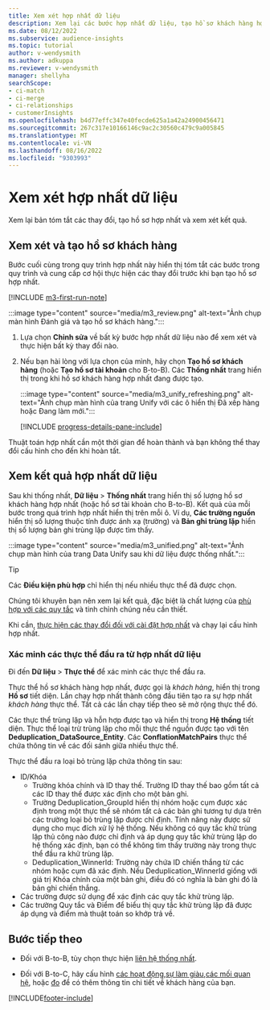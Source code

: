 ```yaml
---
title: Xem xét hợp nhất dữ liệu
description: Xem lại các bước hợp nhất dữ liệu, tạo hồ sơ khách hàng hợp nhất và xem xét kết quả
ms.date: 08/12/2022
ms.subservice: audience-insights
ms.topic: tutorial
author: v-wendysmith
ms.author: adkuppa
ms.reviewer: v-wendysmith
manager: shellyha
searchScope:
- ci-match
- ci-merge
- ci-relationships
- customerInsights
ms.openlocfilehash: b4d77effc347e40fecde625a1a42a24900456471
ms.sourcegitcommit: 267c317e10166146c9ac2c30560c479c9a005845
ms.translationtype: MT
ms.contentlocale: vi-VN
ms.lasthandoff: 08/16/2022
ms.locfileid: "9303993"
---
```

# <a name="review-data-unification"></a>Xem xét hợp nhất dữ liệu

Xem lại bản tóm tắt các thay đổi, tạo hồ sơ hợp nhất và xem xét kết quả.

## <a name="review-and-create-customer-profiles"></a>Xem xét và tạo hồ sơ khách hàng

Bước cuối cùng trong quy trình hợp nhất này hiển thị tóm tắt các bước trong quy trình và cung cấp cơ hội thực hiện các thay đổi trước khi bạn tạo hồ sơ hợp nhất.

[!INCLUDE [m3-first-run-note](includes/m3-first-run-note.md)]

:::image type="content" source="media/m3_review.png" alt-text="Ảnh chụp màn hình Đánh giá và tạo hồ sơ khách hàng.":::

1. Lựa chọn **Chỉnh sửa** về bất kỳ bước hợp nhất dữ liệu nào để xem xét và thực hiện bất kỳ thay đổi nào.

1. Nếu bạn hài lòng với lựa chọn của mình, hãy chọn **Tạo hồ sơ khách hàng** (hoặc **Tạo hồ sơ tài khoản** cho B-to-B). Các **Thống nhất** trang hiển thị trong khi hồ sơ khách hàng hợp nhất đang được tạo.

   :::image type="content" source="media/m3_unify_refreshing.png" alt-text="Ảnh chụp màn hình của trang Unify với các ô hiển thị Đã xếp hàng hoặc Đang làm mới.":::

   [!INCLUDE [progress-details-pane-include](includes/progress-details-pane.md)]

Thuật toán hợp nhất cần một thời gian để hoàn thành và bạn không thể thay đổi cấu hình cho đến khi hoàn tất.

## <a name="view-the-results-of-data-unification"></a>Xem kết quả hợp nhất dữ liệu

Sau khi thống nhất, **Dữ liệu** > **Thống nhất** trang hiển thị số lượng hồ sơ khách hàng hợp nhất (hoặc hồ sơ tài khoản cho B-to-B). Kết quả của mỗi bước trong quá trình hợp nhất hiển thị trên mỗi ô. Ví dụ, **Các trường nguồn** hiển thị số lượng thuộc tính được ánh xạ (trường) và **Bản ghi trùng lặp** hiển thị số lượng bản ghi trùng lặp được tìm thấy.

:::image type="content" source="media/m3_unified.png" alt-text="Ảnh chụp màn hình của trang Data Unify sau khi dữ liệu được thống nhất.":::

> [!TIP]
> Các **Điều kiện phù hợp** chỉ hiển thị nếu nhiều thực thể đã được chọn.

Chúng tôi khuyên bạn nên xem lại kết quả, đặc biệt là chất lượng của [phù hợp với các quy tắc](data-unification-update.md#manage-match-rules) và tinh chỉnh chúng nếu cần thiết.

Khi cần, [thực hiện các thay đổi đối với cài đặt hợp nhất](data-unification-update.md) và chạy lại cấu hình hợp nhất.

### <a name="verify-output-entities-from-data-unification"></a>Xác minh các thực thể đầu ra từ hợp nhất dữ liệu

Đi đến **Dữ liệu** > **Thực thể** để xác minh các thực thể đầu ra.

Thực thể hồ sơ khách hàng hợp nhất, được gọi là *khách hàng*, hiển thị trong **Hồ sơ** tiết diện. Lần chạy hợp nhất thành công đầu tiên tạo ra sự hợp nhất *khách hàng* thực thể. Tất cả các lần chạy tiếp theo sẽ mở rộng thực thể đó.

Các thực thể trùng lặp và hỗn hợp được tạo và hiển thị trong **Hệ thống** tiết diện. Thực thể loại trừ trùng lặp cho mỗi thực thể nguồn được tạo với tên **Deduplication_DataSource_Entity**. Các **ConflationMatchPairs** thực thể chứa thông tin về các đối sánh giữa nhiều thực thể.

Thực thể đầu ra loại bỏ trùng lặp chứa thông tin sau:
- ID/Khóa
  - Trường khóa chính và ID thay thế. Trường ID thay thế bao gồm tất cả các ID thay thế được xác định cho một bản ghi.
  - Trường Deduplication_GroupId hiển thị nhóm hoặc cụm được xác định trong một thực thể sẽ nhóm tất cả các bản ghi tương tự dựa trên các trường loại bỏ trùng lặp được chỉ định. Tính năng này được sử dụng cho mục đích xử lý hệ thống. Nếu không có quy tắc khử trùng lặp thủ công nào được chỉ định và áp dụng quy tắc khử trùng lặp do hệ thống xác định, bạn có thể không tìm thấy trường này trong thực thể đầu ra khử trùng lặp.
  - Deduplication_WinnerId: Trường này chứa ID chiến thắng từ các nhóm hoặc cụm đã xác định. Nếu Deduplication_WinnerId giống với giá trị Khóa chính của một bản ghi, điều đó có nghĩa là bản ghi đó là bản ghi chiến thắng.
- Các trường được sử dụng để xác định các quy tắc khử trùng lặp.
- Các trường Quy tắc và Điểm để biểu thị quy tắc khử trùng lặp đã được áp dụng và điểm mà thuật toán so khớp trả về.

## <a name="next-step"></a>Bước tiếp theo

- Đối với B-to-B, tùy chọn thực hiện [liên hệ thống nhất](data-unification-contacts.md).

- Đối với B-to-C, hãy cấu hình [các hoạt động](activities.md),[sự làm giàu](enrichment-hub.md),[các mối quan hệ](relationships.md), hoặc [đo](measures.md) để có thêm thông tin chi tiết về khách hàng của bạn.

[!INCLUDE[footer-include](includes/footer-banner.md)]

